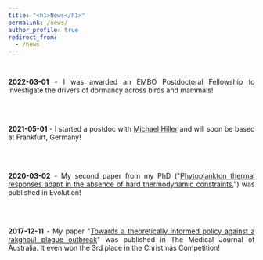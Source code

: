 ```yaml
---
title: "<h1>News</h1>"
permalink: /news/
author_profile: true
redirect_from: 
  - /news
---
```


<br>

<div style='text-align:justify'>
<p style='display:inline'>

<b>2022-03-01</b> - I was awarded an EMBO Postdoctoral Fellowship to investigate the drivers of dormancy across birds 
and mammals!

<br><br>

<b>2021-05-01</b> - I started a postdoc with <a href='https://tbg.senckenberg.de/personen/hiller/'>Michael Hiller</a> 
and will soon be based at Frankfurt, Germany!

<br><br>

<b>2020-03-02</b> - My second paper from my PhD ("<a href='../publication/09_Phytoplankton_thermal_responses_adapt'>Phytoplankton 
thermal responses adapt in the absence of hard thermodynamic constraints.</a>") was published in Evolution!  

<br><br>

<b>2017-12-11</b> - My paper 
"<a href='../publication/5_Towards_a_theoretically_informed'>Towards a 
theoretically informed policy against a rakghoul plague outbreak</a>" 
was published in The Medical Journal of Australia. It even won the 3rd 
place in the Christmas Competition!

</p>
</div>
